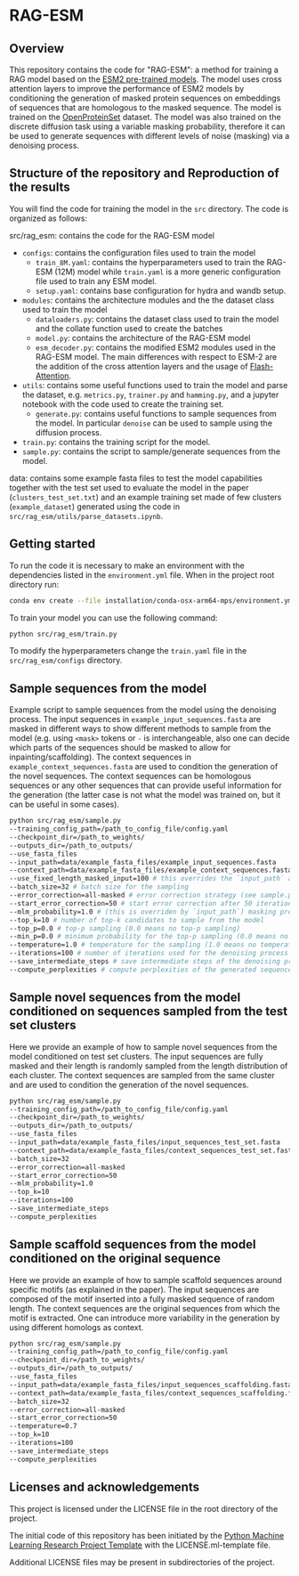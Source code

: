 # RAG-ESM

## Overview

This repository contains the code for "RAG-ESM": a method for training a RAG model based on the [ESM2 pre-trained models](https://www.science.org/doi/10.1126/science.ade2574). The model uses cross attention layers to improve the performance of ESM2 models by conditioning the generation of masked protein sequences on embeddings of sequences that are homologous to the masked sequence. The model is trained on the [OpenProteinSet](https://registry.opendata.aws/openfold/) dataset.
The model was also trained on the discrete diffusion task using a variable masking probability, therefore it can be used to generate sequences with different levels of noise (masking) via a denoising process.

## Structure of the repository and Reproduction of the results

You will find the code for training the model in the `src` directory. The code is organized as follows:

src/rag_esm: contains the code for the RAG-ESM model
  - `configs`: contains the configuration files used to train the model
    - `train_8M.yaml`: contains the hyperparameters used to train the RAG-ESM (12M) model while `train.yaml` is a more generic configuration file used to train any ESM model.
    - `setup.yaml`: contains base configuration for hydra and wandb setup.
  - `modules`: contains the architecture modules and the the dataset class used to train the model
    - `dataloaders.py`: contains the dataset class used to train the model and the collate function used to create the batches
    - `model.py`: contains the architecture of the RAG-ESM model
    - `esm_decoder.py`: contains the modified ESM2 modules used in the RAG-ESM model. The main differences with respect to ESM-2 are the addition of the cross attention layers and the usage of [Flash-Attention](https://arxiv.org/abs/2205.14135).
  - `utils`: contains some useful functions used to train the model and parse the dataset, e.g. `metrics.py`, `trainer.py` and `hamming.py`, and a jupyter notebook with the code used to create the training set.
    - `generate.py`: contains useful functions to sample sequences from the model. In particular `denoise` can be used to sample using the diffusion process.
  - `train.py`: contains the training script for the model.
  - `sample.py`: contains the script to sample/generate sequences from the model.

data: contains some example fasta files to test the model capabilities together with the test set used to evaluate the model in the paper (`clusters_test_set.txt`) and an example training set made of few clusters (`example_dataset`) generated using the code in `src/rag_esm/utils/parse_datasets.ipynb`.

## Getting started

To run the code it is necessary to make an environment with the dependencies listed in the `environment.yml` file. When in the project root directory run:
```bash
conda env create --file installation/conda-osx-arm64-mps/environment.yml
```
To train your model you can use the following command:

```bash
python src/rag_esm/train.py
```

To modify the hyperparameters change the `train.yaml` file in the `src/rag_esm/configs` directory.

## Sample sequences from the model

Example script to sample sequences from the model using the denoising process. The input sequences in `example_input_sequences.fasta` are masked in different ways to show different methods to sample from the model (e.g. using `<mask>` tokens or `-` is interchangeable, also one can decide which parts of the sequences should be masked to allow for inpainting/scaffolding). The context sequences in `example_context_sequences.fasta` are used to condition the generation of the novel sequences. The context sequences can be homologous sequences or any other sequences that can provide useful information for the generation (the latter case is not what the model was trained on, but it can be useful in some cases).

``` bash
python src/rag_esm/sample.py
--training_config_path=/path_to_config_file/config.yaml
--checkpoint_dir=/path_to_weights/
--outputs_dir=/path_to_outputs/
--use_fasta_files
--input_path=data/example_fasta_files/example_input_sequences.fasta
--context_path=data/example_fasta_files/example_context_sequences.fasta
--use_fixed_length_masked_input=100 # this overrides the `input_path` argument and uses a fixed length masked input of 100 amino acids
--batch_size=32 # batch size for the sampling
--error_correction=all-masked # error correction strategy (see sample.py for more details)
--start_error_correction=50 # start error correction after 50 iterations
--mlm_probability=1.0 # (this is overriden by `input_path`) masking probability for the diffusion process (1.0 means masking entirely the input sequences)
--top_k=10 # number of top-k candidates to sample from the model
--top_p=0.0 # top-p sampling (0.0 means no top-p sampling)
--min_p=0.0 # minimum probability for the top-p sampling (0.0 means no minimum probability)
--temperature=1.0 # temperature for the sampling (1.0 means no temperature scaling)
--iterations=100 # number of iterations used for the denoising process
--save_intermediate_steps # save intermediate steps of the denoising process
--compute_perplexities # compute perplexities of the generated sequences using ESM650M
```
## Sample novel sequences from the model conditioned on sequences sampled from the test set clusters

Here we provide an example of how to sample novel sequences from the model conditioned on test set clusters. The input sequences are fully masked and their length is randomly sampled from the length distribution of each cluster. The context sequences are sampled from the same cluster and are used to condition the generation of the novel sequences.

``` bash
python src/rag_esm/sample.py
--training_config_path=/path_to_config_file/config.yaml
--checkpoint_dir=/path_to_weights/
--outputs_dir=/path_to_outputs/
--use_fasta_files
--input_path=data/example_fasta_files/input_sequences_test_set.fasta
--context_path=data/example_fasta_files/context_sequences_test_set.fasta
--batch_size=32
--error_correction=all-masked
--start_error_correction=50
--mlm_probability=1.0
--top_k=10
--iterations=100
--save_intermediate_steps
--compute_perplexities
```

## Sample scaffold sequences from the model conditioned on the original sequence

Here we provide an example of how to sample scaffold sequences around specific motifs (as explained in the paper). The input sequences are composed of the motif inserted into a fully masked sequence of random length. The context sequences are the original sequences from which the motif is extracted. One can introduce more variability in the generation by using different homologs as context.

```bash
python src/rag_esm/sample.py
--training_config_path=/path_to_config_file/config.yaml
--checkpoint_dir=/path_to_weights/
--outputs_dir=/path_to_outputs/
--use_fasta_files
--input_path=data/example_fasta_files/input_sequences_scaffolding.fasta
--context_path=data/example_fasta_files/context_sequences_scaffolding.fasta
--batch_size=32
--error_correction=all-masked
--start_error_correction=50
--temperature=0.7
--top_k=10
--iterations=100
--save_intermediate_steps
--compute_perplexities

```

## Licenses and acknowledgements

This project is licensed under the LICENSE file in the root directory of the project.

The initial code of this repository has been initiated by the [Python Machine Learning Research Project Template](https://github.com/CLAIRE-Labo/python-ml-research-template)
with the LICENSE.ml-template file.

Additional LICENSE files may be present in subdirectories of the project.

